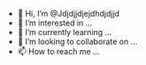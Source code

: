 - 👋 Hi, I’m @Jdjdjjdjejdhdjdjjd
- 👀 I’m interested in ...
- 🌱 I’m currently learning ...
- 💞️ I’m looking to collaborate on ...
- 📫 How to reach me ...

<!---
Jdjdjjdjejdhdjdjjd/Jdjdjjdjejdhdjdjjd is a ✨ special ✨ repository because its `README.md` (this file) appears on your GitHub profile.
You can click the Preview link to take a look at your changes.
--->
